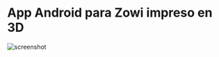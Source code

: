 # App Android para Zowi impreso en 3D

![screenshot](https://github.com/jalucenyo/ZowiApp3D/blob/develop/screenshots/device-2015-12-28-111950.png?raw=true "screenshot")

